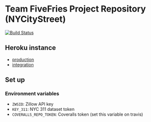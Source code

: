 # Team FiveFries Project Repository (NYCityStreet)

[![Build Status](https://travis-ci.com/gcivil-nyu-org/fall2019-cs-gy-6063-team-five_fries.svg?token=SEGpBz7LdWjrjw6AhUsE&branch=master)](https://travis-ci.com/gcivil-nyu-org/fall2019-cs-gy-6063-team-five_fries)

## Heroku instance
- [production](http://master-branch.herokuapp.com/)
- [integration](https://develop-branch.herokuapp.com)

## Set up
### Environment variables
- `ZWSID`: Zillow API key
- `KEY_311`: NYC 311 dataset token
- `COVERALLS_REPO_TOKEN`: Coveralls token (set this variable on travis)
